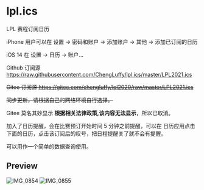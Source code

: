 # lpl.ics
LPL 赛程订阅日历

iPhone 用户可以在 设置 -> 密码和账户 -> 添加账户 -> 其他 -> 添加已订阅的日历

iOS 14 在 设置 -> 日历 -> 账户...

Github 订阅源 https://raw.githubusercontent.com/ChengLuffy/lpl.ics/master/LPL2021.ics

~~Gitee 订阅源 https://gitee.com/chengluffy/lpl2020/raw/master/LPL2021.ics~~

~~同步更新，请根据自己的网络环境自行选择。~~

Gitee 莫名其妙显示 **根据相关法律政策,该内容无法显示**，所以已取消。

加入了日历提醒，会在比赛预订开始时间 5 分钟之前提醒，可以在 日历应用点击下面的日历，点击该订阅后的叹号，把日程提醒关了就不会有提醒。

可以用作一个简单的数据查询使用。

Preview
---

![IMG_0854](https://user-images.githubusercontent.com/15682381/85242547-e7b62700-b471-11ea-9d3b-fbeb27e733ff.PNG)
![IMG_0855](https://user-images.githubusercontent.com/15682381/85242553-ea188100-b471-11ea-9d15-2bea61354a8f.PNG)
